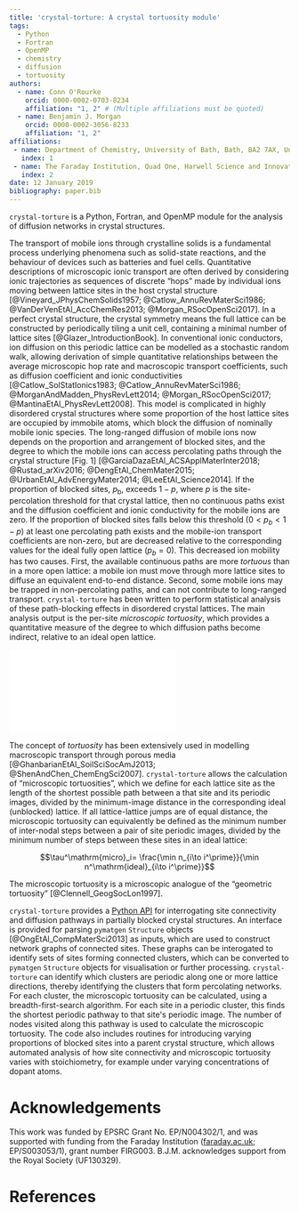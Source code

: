 ```yaml
---
title: 'crystal-torture: A crystal tortuosity module'
tags:
  - Python
  - Fortran
  - OpenMP
  - chemistry
  - diffusion
  - tortuosity
authors:
  - name: Conn O'Rourke
    orcid: 0000-0002-0703-8234
    affiliation: "1, 2" # (Multiple affiliations must be quoted)
  - name: Benjamin J. Morgan
    orcid: 0000-0002-3056-8233
    affiliation: "1, 2"
affiliations:
 - name: Department of Chemistry, University of Bath, Bath, BA2 7AX, United Kingdom
   index: 1
 - name: The Faraday Institution, Quad One, Harwell Science and Innovation Campus, Didcot, United Kingdom
   index: 2
date: 12 January 2019
bibliography: paper.bib
---
```


`crystal-torture` is a Python, Fortran, and OpenMP module for the analysis of diffusion networks in crystal structures.

The transport of mobile ions through crystalline solids is a fundamental process underlying phenomena such as solid-state reactions, and the behaviour of devices such as batteries and fuel cells. Quantitative descriptions of microscopic ionic transport are often derived by considering ionic trajectories as sequences of discrete &ldquo;hops&rdquo; made by individual ions moving between lattice sites in the host crystal structure [@Vineyard_JPhysChemSolids1957; @Catlow_AnnuRevMaterSci1986; @VanDerVenEtAl_AccChemRes2013; @Morgan_RSocOpenSci2017]. In a perfect crystal structure, the crystal symmetry means the full lattice can be constructed by periodically tiling a unit cell, containing a minimal number of lattice sites [@Glazer_IntroductionBook]. In conventional ionic conductors, ion diffusion on this periodic lattice can be modelled as a stochastic random walk, allowing derivation of simple quantitative relationships between the average microscopic hop rate and macroscopic transport coefficients, such as diffusion coefficient and ionic conductivities [@Catlow_SolStatIonics1983; @Catlow_AnnuRevMaterSci1986; @MorganAndMadden_PhysRevLett2014; @Morgan_RSocOpenSci2017; @MantinaEtAl_PhysRevLett2008]. This model is complicated in highly disordered crystal structures where some proportion of the host lattice sites are occupied by immobile atoms, which block the diffusion of nominally mobile ionic species. The long-ranged diffusion of mobile ions now depends on the proportion and arrangement of blocked sites, and the degree to which the mobile ions can access percolating paths through the crystal structure \[Fig. 1\]  [@GarciaDazaEtAl_ACSApplMaterInter2018; @Rustad_arXiv2016; @DengEtAl_ChemMater2015; @UrbanEtAl_AdvEnergyMater2014; @LeeEtAl_Science2014]. 
If the proportion of blocked sites, $p_\mathrm{b}$, exceeds $1-p$, where $p$ is the site-percolation threshold for that crystal lattice, then no continuous paths exist and the diffusion coefficient and ionic conductivity for the mobile ions are zero. 
If the proportion of blocked sites falls below this threshold ($0<p_b<1-p$) at least one percolating path exists and the mobile-ion transport coefficients are non-zero, but are decreased relative to the corresponding values for the ideal fully open lattice ($p_b=0$).
This decreased ion mobility has two causes. 
First, the available continuous paths are more *tortuous* than in a more open lattice: a mobile ion must move through more lattice sites to diffuse an equivalent end-to-end distance.
Second, some mobile ions may be trapped in non-percolating paths, and can not contribute to long-ranged transport.
`crystal-torture` has been written to perform statistical analysis of these path-blocking effects in disordered crystal lattices. The main analysis output is the per-site *microscopic tortuosity*, which provides a quantitative measure of the degree to which diffusion paths become indirect, relative to an ideal open lattice.

![Schematic showing the effect of progressively blocking lattice sites on ion diffusion pathways. (a) ideal lattice: all lattice sites are accessible and ions follow a random walk. (b) partially blocked lattice: Long ranged diffusion is still possible, but diffusive pathways are tortuous (blue arrows). Not all mobile ions can participate in long-ranged diffusion (orange arrows). (c) fully blocked lattice: The proportion of available sites is below the site percolation threshold. No long ranged diffusion is possible.](Images/lattice_blocking.pdf)

The concept of *tortuosity* has been extensively used in modelling macroscopic transport through porous media [@GhanbarianEtAl_SoilSciSocAmJ2013; @ShenAndChen_ChemEngSci2007]. `crystal-torture` allows the calculation of &ldquo;microscopic tortuosities&rdquo;, which we define for each lattice site as the length of the shortest possible path between a that site and its periodic images, divided by the minimum-image distance in the corresponding ideal (unblocked) lattice. 
If all lattice-lattice jumps are of equal distance, the microscopic tortuosity can equivalently be defined as the minimum number of inter-nodal steps between a pair of site periodic images, divided by the minimum number of steps between these sites in an ideal lattice:

$$\tau^\mathrm{micro}_i= \frac{\min n_{i\to i^\prime}}{\min n^\mathrm{ideal}_{i\to i^\prime}}$$

The microscopic tortuosity is a microscopic analogue of the &ldquo;geometric tortuosity&rdquo; [@Clennell_GeogSocLon1997].

`crystal-torture` provides a [Python API](https://crystal-torture.readthedocs.io/en/latest/) for interrogating site connectivity and diffusion pathways in partially blocked crystal structures. An interface is provided for parsing `pymatgen` `Structure` objects [@OngEtAl_CompMaterSci2013] as inputs, which are used to construct network graphs of connected sites. These graphs can be interogated to identify sets of sites forming connected clusters, which can be converted to `pymatgen` `Structure` objects for visualisation or further processing. `crystal-torture` can identify which clusters are periodic along one or more lattice directions, thereby identifying the clusters that form percolating networks. For each cluster, the microscopic tortuosity can be calculated, using a breadth-first-search algorithm. For each site in a periodic cluster, this finds the shortest periodic pathway to that site's periodic image. The number of nodes visited along this pathway is used to calculate the microscopic tortuosity. The code also includes routines for introducing varying proportions of blocked sites into a parent crystal structure, which allows automated analysis of how site connectivity and microscopic tortuosity varies with stoichiometry, for example under varying concentrations of dopant atoms.

# Acknowledgements

This work was funded by EPSRC Grant No. EP/N004302/1, and was supported with funding from the Faraday Institution ([faraday.ac.uk](http://faraday.ac.uk); EP/S003053/1), grant number FIRG003.
B.J.M. acknowledges support from the Royal Society (UF130329).

# References

